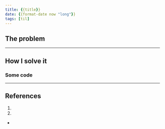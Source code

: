 ```yaml
---
title: {{title}}
date: {{format-date now "long"}}
tags: [til]
---
```

## The problem


---
## How I solve it

### Some code

---
## References

1.
2.

-
